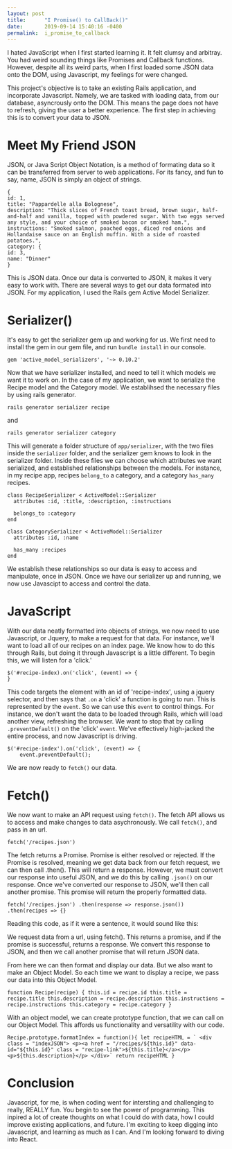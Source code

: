 ```yaml
---
layout: post
title:      "I Promise() to CallBack()"
date:       2019-09-14 15:40:16 -0400
permalink:  i_promise_to_callback
---
```



I hated JavaScript when I first started learning it. It felt clumsy and arbitray. You had weird sounding things like Promises and Callback functions. However, despite all its weird parts, when I first  loaded some JSON data onto the DOM, using Javascript, my feelings for were changed. 

This project's objective is to take an existing Rails application, and incorporate Javascript. Namely, we are tasked with loading data, from our database, asyncrously onto the DOM. This means the page does not have to refresh, giving the user a better experience. The first step in achieving this is to convert your data to JSON. 

# Meet My Friend JSON
JSON, or Java Script Object Notation, is a method of formating data so it can be transferred from server to web applications. For its fancy, and fun to say, name, JSON is simply an object of strings. 

```
{
id: 1,
title: "Pappardelle alla Bolognese",
description: "Thick slices of French toast bread, brown sugar, half-and-half and vanilla, topped with powdered sugar. With two eggs served any style, and your choice of smoked bacon or smoked ham.",
instructions: "Smoked salmon, poached eggs, diced red onions and Hollandaise sauce on an English muffin. With a side of roasted potatoes.",
category: {
id: 3,
name: "Dinner"
}
```


This is JSON data. Once our data is converted to JSON, it makes it very easy to work with. There are several ways to get our data formated into JSON. For my application, I used the Rails gem Active Model Serializer. 

# Serializer()
It's easy to get the serializer gem up and working for us. We first need to install the gem in our gem file, and run `bundle install` in our console. 

```
gem 'active_model_serializers', '~> 0.10.2'
```

Now that we have serializer installed, and need to tell it which models we want it to work on. In the case of my application, we want to serialize the Recipe model and the Category model. We establihsed the necessary files by using rails generator. 

```
rails generator serializer recipe
```

and 

```
rails generator serializer category
```

This will generate a folder structure of `app/serializer`, with the two files inside the `serializer` folder, and  the serializer gem knows to look in the serializer folder. Inside these files we can choose which attributes we want serialized, and established relationships between the models. For instance, in my recipe app, recipes `belong_to` a category, and a category `has_many` recipes. 

```
class RecipeSerializer < ActiveModel::Serializer
  attributes :id, :title, :description, :instructions

  belongs_to :category
end
```

```
class CategorySerializer < ActiveModel::Serializer
  attributes :id, :name

  has_many :recipes
end
```

We establish these relationships so our data is easy to access and manipulate, once in JSON. Once we have our serializer up and running, we now use Javascipt to access and control the data. 

# JavaScript
With our data neatly formatted into objects of strings, we now need to use Javascript, or Jquery, to make a request for that data. For instance, we'll want to load all of our recipes on an index page. We know how to do this through Rails, but doing it through Javascript is a little different. To begin this, we will listen for a 'click.'

```
$('#recipe-index).on('click', (event) => {
}
```

This code targets the element with an id of 'recipe-index', using a jquery selector, and then says that `.on` a 'click' a function is going to run. This is represented by the `event`. So we can use this `event` to control things. For instance, we don't want the data to be loaded through Rails, which will load another view, refreshing the browser. We want to stop that by calling `.preventDefault()` on the 'click' `event`. We've effectively high-jacked the entire process, and now Javascript is driving. 

```
$('#recipe-index').on('click', (event) => {
    event.preventDefault();
```

We are now ready to `fetch()` our data.

# Fetch()

We now want to make an API request using `fetch()`. The fetch API allows us to access and make changes to data asychronously. We call `fetch()`, and pass in an url. 

```
fetch('/recipes.json')
```

The fetch returns a Promise.  Promise is either resolved or rejected. If the Promise is resolved, meaning we get data back from our fetch request, we can then call .then(). This will return a response. However, we must convert our response into useful JSON, and we do this by calling `.json()` on our response.  Once we've converted our response to JSON, we'll then call another promise. This promise will return the properly formatted data. 

`fetch('/recipes.json')
    .then(response => response.json())
    .then(recipes => {}`

Reading this code, as if it were a sentence, it would sound like this:

We request data from a url, using fetch(). This returns a promise, and if the promise is successful, returns a response. We convert this response to JSON, and 
then we call another promise that will return JSON data. 

From here we can then format and display our data. But we also want to make an Object Model. So each time we want to display a recipe, we pass our data into this Object Model. 

``
function Recipe(recipe) {
  this.id = recipe.id
  this.title = recipe.title
  this.description = recipe.description
  this.instructions = recipe.instructions
  this.category = recipe.category
}
``

With an object model, we can create prototype function, that we can call on our Object Model. This affords us functionality and versatility with our code. 

``
Recipe.prototype.formatIndex = function(){
  let recipeHTML = `
    <div class = "indexJSON">
      <p><a href = "/recipes/${this.id}" data-id="${this.id}" class = "recipe-link">${this.title}</a></p>
      <p>${this.description}</p>
    </div>`
  return recipeHTML
}
``

# Conclusion
Javascript, for me, is when coding went for intersting and challenging to really, REALLY fun. You begin to see the power of programming. This inpired a lot of create thoughts on what I could do with data, how I could improve existing applications, and future. I'm exciting to keep digging into Javascript, and learning as much as I can. And I'm looking forward to diving into React. 
























